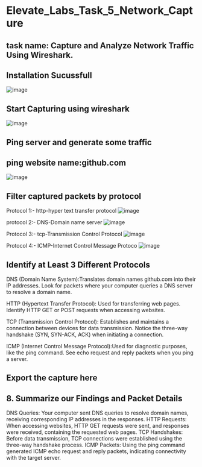 # Elevate_Labs_Task_5_Network_Capture
## task name: Capture and Analyze Network Traffic Using Wireshark.
## Installation Sucussfull
![image](https://github.com/user-attachments/assets/f2ba3fcf-33be-4418-81be-458fe5cf79b1)
## Start Capturing using wireshark
![image](https://github.com/user-attachments/assets/7da4d118-376d-4da0-bbd5-4852be38c21d)
## Ping server and generate some traffic
## ping website name:github.com
![image](https://github.com/user-attachments/assets/72c27944-ba8a-4624-bae8-14de8b27143c)

## Filter captured packets by protocol
Protocol 1:- http-hyper text transfer protocol
![image](https://github.com/user-attachments/assets/bbd751ee-fe57-4609-b18d-340dd0d69b09)

protocol 2:- DNS-Domain name server
![image](https://github.com/user-attachments/assets/bb0eede6-8dec-424c-a56d-ca1e2784b153)

Protocol 3:- tcp-Transmission Control Protocol
![image](https://github.com/user-attachments/assets/8211419f-b480-4098-8756-712fe25a45ba)

 Protocol 4:- ICMP-Internet Control Message Protoco
![image](https://github.com/user-attachments/assets/86e6c35b-8e30-4f3d-8ebc-778d6528659f)

## Identify at Least 3 Different Protocols

DNS (Domain Name System):Translates domain names github.com into  their IP addresses.
Look for packets where your computer queries a DNS server to resolve a domain name.

HTTP (Hypertext Transfer Protocol): Used for transferring web pages.
Identify HTTP GET or POST requests when accessing websites.

TCP (Transmission Control Protocol): Establishes and maintains a connection between devices for data transmission.
Notice the three-way handshake (SYN, SYN-ACK, ACK) when initiating a connection.

ICMP (Internet Control Message Protocol):Used for diagnostic purposes, like the ping command.
See echo request and reply packets when you ping a server.

## Export the capture here



## 8. Summarize our Findings and Packet Details
DNS Queries: Your computer sent DNS queries to resolve domain names, receiving corresponding IP addresses in the responses.
HTTP Requests: When accessing websites, HTTP GET requests were sent, and responses were received, containing the requested web pages.
TCP Handshakes: Before data transmission, TCP connections were established using the three-way handshake process.
ICMP Packets: Using the ping command generated ICMP echo request and reply packets, indicating connectivity with the target server.






